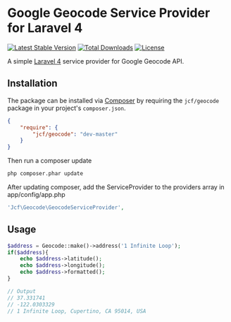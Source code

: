 # Google Geocode Service Provider for Laravel 4

[![Latest Stable Version](https://poser.pugx.org/jcf/geocode/v/stable.svg)](https://packagist.org/packages/jcf/geocode) [![Total Downloads](https://poser.pugx.org/jcf/geocode/downloads.svg)](https://packagist.org/packages/jcf/geocode) [![License](https://poser.pugx.org/jcf/geocode/license.svg)](https://packagist.org/packages/jcf/geocode)

A simple [Laravel 4](http://four.laravel.com/) service provider for Google Geocode API.
## Installation

The package can be installed via [Composer](http://getcomposer.org) by requiring the
`jcf/geocode` package in your project's `composer.json`.

```json
{
    "require": {
        "jcf/geocode": "dev-master"
    }
}
```

Then run a composer update
```sh
php composer.phar update
```


After updating composer, add the ServiceProvider to the providers array in app/config/app.php

```php
'Jcf\Geocode\GeocodeServiceProvider',
```

## Usage

```php
$address = Geocode::make()->address('1 Infinite Loop');
if($address){
	echo $address->latitude();
	echo $address->longitude();
	echo $address->formatted();
}

// Output
// 37.331741
// -122.0303329
// 1 Infinite Loop, Cupertino, CA 95014, USA
```
